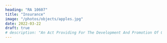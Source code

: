 ```yaml
---
heading: "RA 10607"
title: "Insurance"
image: "/photos/objects/apples.jpg"
date: 2022-03-22
draft: true
# description: "An Act Providing For The Development And Promotion Of Organic Agriculture In The Philippines And For Other Purposes"
---
```

